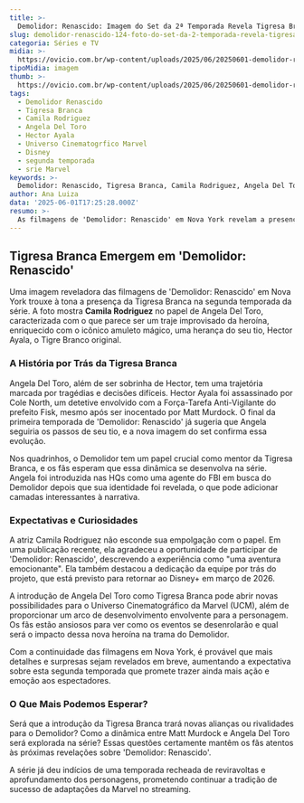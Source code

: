 ```yaml
---
title: >-
  Demolidor: Renascido: Imagem do Set da 2ª Temporada Revela Tigresa Branca no UCM
slug: demolidor-renascido-124-foto-do-set-da-2-temporada-revela-tigresa-branca
categoria: Séries e TV
midia: >-
  https://ovicio.com.br/wp-content/uploads/2025/06/20250601-demolidor-renascido-tigresa-branca.webp
tipoMidia: imagem
thumb: >-
  https://ovicio.com.br/wp-content/uploads/2025/06/20250601-demolidor-renascido-tigresa-branca.webp
tags:
  - Demolidor Renascido
  - Tigresa Branca
  - Camila Rodriguez
  - Angela Del Toro
  - Hector Ayala
  - Universo Cinematogrfico Marvel
  - Disney
  - segunda temporada
  - srie Marvel
keywords: >-
  Demolidor: Renascido, Tigresa Branca, Camila Rodriguez, Angela Del Toro, Hector Ayala, Universo Cinematográfico Marvel, Disney+, segunda temporada, série Marvel
author: Ana Luiza
data: '2025-06-01T17:25:28.000Z'
resumo: >-
  As filmagens de 'Demolidor: Renascido' em Nova York revelam a presença da Tigresa Branca na segunda temporada da série. A atriz Camila Rodriguez é vista em trajes da heroína, marcando uma importante transição no universo Marvel.
---
```


## Tigresa Branca Emergem em 'Demolidor: Renascido'

Uma imagem reveladora das filmagens de 'Demolidor: Renascido' em Nova York trouxe à tona a presença da Tigresa Branca na segunda temporada da série. A foto mostra **Camila Rodriguez** no papel de Angela Del Toro, caracterizada com o que parece ser um traje improvisado da heroína, enriquecido com o icônico amuleto mágico, uma herança do seu tio, Hector Ayala, o Tigre Branco original.

### A História por Trás da Tigresa Branca

Angela Del Toro, além de ser sobrinha de Hector, tem uma trajetória marcada por tragédias e decisões difíceis. Hector Ayala foi assassinado por Cole North, um detetive envolvido com a Força-Tarefa Anti-Vigilante do prefeito Fisk, mesmo após ser inocentado por Matt Murdock. O final da primeira temporada de 'Demolidor: Renascido' já sugeria que Angela seguiria os passos de seu tio, e a nova imagem do set confirma essa evolução.

Nos quadrinhos, o Demolidor tem um papel crucial como mentor da Tigresa Branca, e os fãs esperam que essa dinâmica se desenvolva na série. Angela foi introduzida nas HQs como uma agente do FBI em busca do Demolidor depois que sua identidade foi revelada, o que pode adicionar camadas interessantes à narrativa.

### Expectativas e Curiosidades

A atriz Camila Rodriguez não esconde sua empolgação com o papel. Em uma publicação recente, ela agradeceu a oportunidade de participar de 'Demolidor: Renascido', descrevendo a experiência como "uma aventura emocionante". Ela também destacou a dedicação da equipe por trás do projeto, que está previsto para retornar ao Disney+ em março de 2026.

A introdução de Angela Del Toro como Tigresa Branca pode abrir novas possibilidades para o Universo Cinematográfico da Marvel (UCM), além de proporcionar um arco de desenvolvimento envolvente para a personagem. Os fãs estão ansiosos para ver como os eventos se desenrolarão e qual será o impacto dessa nova heroína na trama do Demolidor.

Com a continuidade das filmagens em Nova York, é provável que mais detalhes e surpresas sejam revelados em breve, aumentando a expectativa sobre esta segunda temporada que promete trazer ainda mais ação e emoção aos espectadores.

### O Que Mais Podemos Esperar?

Será que a introdução da Tigresa Branca trará novas alianças ou rivalidades para o Demolidor? Como a dinâmica entre Matt Murdock e Angela Del Toro será explorada na série? Essas questões certamente mantêm os fãs atentos às próximas revelações sobre 'Demolidor: Renascido'.

A série já deu indícios de uma temporada recheada de reviravoltas e aprofundamento dos personagens, prometendo continuar a tradição de sucesso de adaptações da Marvel no streaming.
